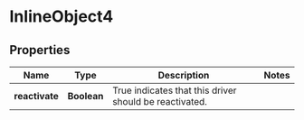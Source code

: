 
# InlineObject4

## Properties
Name | Type | Description | Notes
------------ | ------------- | ------------- | -------------
**reactivate** | **Boolean** | True indicates that this driver should be reactivated. | 




